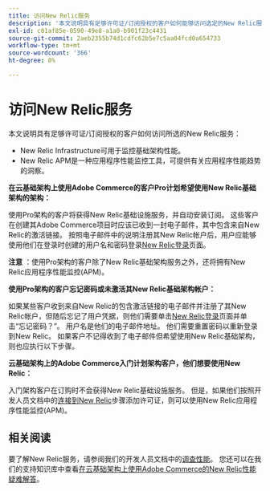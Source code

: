 ```yaml
---
title: 访问New Relic服务
description: '本文说明具有足够许可证/订阅授权的客户如何能够访问选定的New Relic服务：'
exl-id: c01af85e-0590-49e8-a1a0-b901f23c4431
source-git-commit: 2aeb2355b74d1cdfc62b5e7c5aa04fcd0a654733
workflow-type: tm+mt
source-wordcount: '366'
ht-degree: 0%

---
```


# 访问New Relic服务

本文说明具有足够许可证/订阅授权的客户如何访问所选的New Relic服务：

* New Relic Infrastructure可用于监控基础架构性能。
* New Relic APM是一种应用程序性能监控工具，可提供有关应用程序性能趋势的洞察。

**在云基础架构上使用Adobe Commerce的客户Pro计划希望使用New Relic基础架构的架构：**

使用Pro架构的客户将获得New Relic基础设施服务，并自动安装订阅。 这些客户在创建其Adobe Commerce项目时应该已收到一封电子邮件，其中包含来自New Relic的激活链接。 按照电子邮件中的说明注册其New Relic帐户后，用户应能够使用他们在登录时创建的用户名和密码登录[New Relic登录](https://login.newrelic.com/login)页面。

**注意** ：使用Pro架构的客户除了New Relic基础架构服务之外，还将拥有New Relic应用程序性能监控(APM)。

**使用Pro架构的客户忘记密码或未激活其New Relic基础架构帐户：**

如果某些客户收到来自New Relic的包含激活链接的电子邮件并注册了其New Relic帐户，但随后忘记了用户凭据，则他们需要单击[New Relic登录](https://login.newrelic.com/login)页面并单击“忘记密码？”。 用户名是他们的电子邮件地址。 他们需要重置密码以重新登录到New Relic。 如果客户不记得收到了电子邮件但希望使用New Relic基础架构，则也应执行以下步骤。

**云基础架构上的Adobe Commerce入门计划架构客户，他们想要使用New Relic：**

入门架构客户在订购时不会获得New Relic基础设施服务。 但是，如果他们按照开发人员文档中的[连接到New Relic](https://experienceleague.adobe.com/en/docs/commerce-cloud-service/user-guide/monitor/new-relic/new-relic-service)步骤添加许可证，则可以使用New Relic应用程序性能监控(APM)。

## 相关阅读

要了解New Relic服务，请参阅我们的开发人员文档中的[调查性能](https://experienceleague.adobe.com/en/docs/commerce-cloud-service/user-guide/monitor/new-relic/new-relic-service)。 您还可以在我们的支持知识库中查看[在云基础架构上使用Adobe Commerce的New Relic性能疑难解答](/help/troubleshooting/miscellaneous/troubleshoot-performance-using-new-relic-on-magento-commerce.md)。
